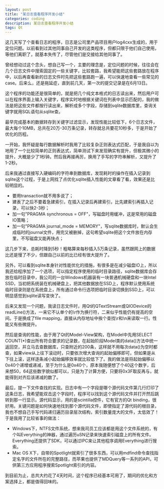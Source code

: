 ```yaml
---
layout: post
title: "某日志查看程序开发小结"
categories: coding
description: 某日志查看程序开发小结
tags: Qt
---
```

这几天写了个查看日志的程序，日志是公司里产品项目用户log4cxx生成的，用于定位问题。以前看到过其他同事自己开发的这类程序，但都只限于他们自己使用，等他们离职了，就基本失传了，尽管他们是交接给其他同事了。

曾经想动过这个念头，想自己写一个，主要的理念是，定位问题的时候，往往会在几个日志文件中搜索固定的一些关键字，比较套路，我希望能把这些套路放在程序中，以后再查看新的日志文件时先把这些套路跑一遍，可以快速地查看一些常见的case。后来么，还是拖延症，直到前几天，第一次的提交记录是在6月13日。

这个程序的功能还是很简单的，就是把几个纯文本格式的日志读出来，然后用户可以在程序界面上输入关键字，程序实时地根据关键词在列表中显示匹配的，我的做法是把这些文件都按行读出来，解析成多个字段，存储到sqlite数据库里，查询关键字就用SQL语句从sqlite查。

最早完成基本的数据转存到关键字过滤显示，发现性能比较低下，6个日志文件，最大每个10MB，总共在20万-30万条记录，转存就总共要花10秒多，于是开始了优化的历程。

一开始，我怀疑是每行数据解析时我用了比较复杂正则表达式匹配，于是我自以为地用了一个比较简单的正则表达式，简单测试下来发现确实有提升，但极其微小的提升，大概是少了1秒钟。然后我再接再厉，换用了手写的字符串解析，又提升了1-2秒。

后来我通过直接写入硬编码的字符串到数据库，发现耗时的操作在插入记录到sqlite这个过程，于是上网找了点优化sqlite插入性能的文章看了看，效果还是比较明显的。

* 要用transaction就不用多说了； 
* 建表了之后不要着急建索引，在插入记录后再建索引，比先建索引再插入记录，可以快2-3秒；
* 加一句"PRAGMA synchronous = OFF"，写磁盘时用缓冲，这是常用的磁盘IO策略；
* 加一句"PRAGMA journal_mode = MEMORY"，写sqlite数据库时，默认会生成临时的journal文件，用完又被删掉，这句希望sqlite把这个文件放在内存里，不写磁盘又能再快点；

这几步下来，总耗时降到5秒！粗略算来每秒插入5万条记录，虽然跟网上的数据比还是慢了不少，但跟自己以前的比已经有很大提升了。

另外，可以看到sqlite本身针对性能优化的措施，有很多是在减少磁盘IO上，所以我还给程序加了一个选项，可以指定程序使用的临时目录路径，sqlite数据库会存放在临时目录中，我公司的一台Windows机器装有一块普通机械硬盘和一块Intel SSD，当初把系统装在机械硬盘上，把其他数据放在SSD上，程序默认使用系统临时目录则是在系统盘上，所有通过命令行选项把临时目录切换到SSD上，可以明显感觉到sqlite读写变快了。

后来又发现一个问题，我读日志文件时，用Qt的QTextStream或QIODevice的readLine()方法，一来它不认单个的\r作为换行符，二来似乎性能仍有提高的空间。于是换成了file mapping，直接从内存地址中挨个查找\r和\n来读取一行。性能又有些微提升。

然后是查询的性能，由于用了Qt的Model-View架构，在Model中先用SELECT COUNT(*)查出所有符合要求的记录数，在起始阶段Model类的data()方法中统一返回空，并立马去查数据库，只查附近的200条，这样就不用每次data()为空时都查，如果view从上往下滚动时，只要依次增大查询的起始偏移即可，但如果是从下往上滚，这样逐条减小起始偏移效率就比较低下了。我的做法是将起始偏移以0x40个递增或递减，至于为什么是0x40个，原本我随便想了个40这个数字，后来想50，64这些数字貌似都可以，只是为了计算方便，只要将0x3F取反再与，就能得到对齐后该递减的数了。

最后，提一下文件查找的实现。日志中有一个字段是哪个源代码文件第几行打印了这条日志，我希望能双击这个字段时，程序可以找到这个源代码文件并打开然后跳转到那一行显示。源代码显示，用的是scintilla控件，它有官方的Qt binding，很好用。关键问题是如何快速地找到那个源代码文件，即使指定了源代码的根目录，我也不想自己手写代码递归遍历目录层次结构，索引数量庞大的文件，太低效了！于是我用了比较省事的做法：

* Windows下，NTFS文件系统，想来我司员工应该都是用这个文件系统的，有个叫Everything的神器，通过遍历uSN记录来快速索引磁盘上的所有文件。Everything还提供了SDK，可以通过IPC来让其他程序调用Everything进行搜索。
* Mac OS X下，自带的Spotlight就索引了很多东西，可以用mdfind命令查找指定名字的文件所在的完整路径，而苹果也提供了MDQuery等一系列的API，可供第三方应用程序搜索Spotlight索引的内容。

到目前为止，总共大约花了4天时间，这个程序已经基本可用了，期间的优化和方案选择上，都是值得回味的。